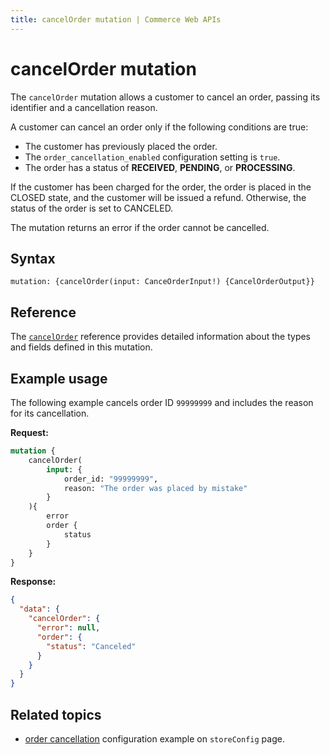 ```yaml
---
title: cancelOrder mutation | Commerce Web APIs
---
```


# cancelOrder mutation

The `cancelOrder` mutation allows a customer to cancel an order, passing its identifier and a cancellation reason.

A customer can cancel an order only if the following conditions are true:

 * The customer has previously placed the order.
 * The `order_cancellation_enabled` configuration setting is `true`.
 * The order has a status of **RECEIVED**, **PENDING**, or **PROCESSING**.

If the customer has been charged for the order, the order is placed in the CLOSED state, and the customer will be issued a refund. Otherwise, the status of the order is set to CANCELED.

The mutation returns an error if the order cannot be cancelled.

## Syntax

`mutation: {cancelOrder(input: CanceOrderInput!) {CancelOrderOutput}}`

## Reference

The [`cancelOrder`](https://developer.adobe.com/commerce/webapi/graphql-api/index.html#mutation-cancelOrder) reference provides detailed information about the types and fields defined in this mutation.

## Example usage

The following example cancels order ID `99999999` and includes the reason for its cancellation.

**Request:**

```graphql
mutation {
    cancelOrder(
        input: {
            order_id: "99999999",
            reason: "The order was placed by mistake"
        }
    ){
        error
        order {
            status
        }
    }
}
```

**Response:**

```json
{
  "data": {
    "cancelOrder": {
      "error": null,
      "order": {
        "status": "Canceled"
      }
    }
  }
}
```

## Related topics

 * [order cancellation](/src/pages/graphql/schema/store/queries/store-config.md#query-a-stores-order-cancellation-configuration) configuration example on `storeConfig` page.
